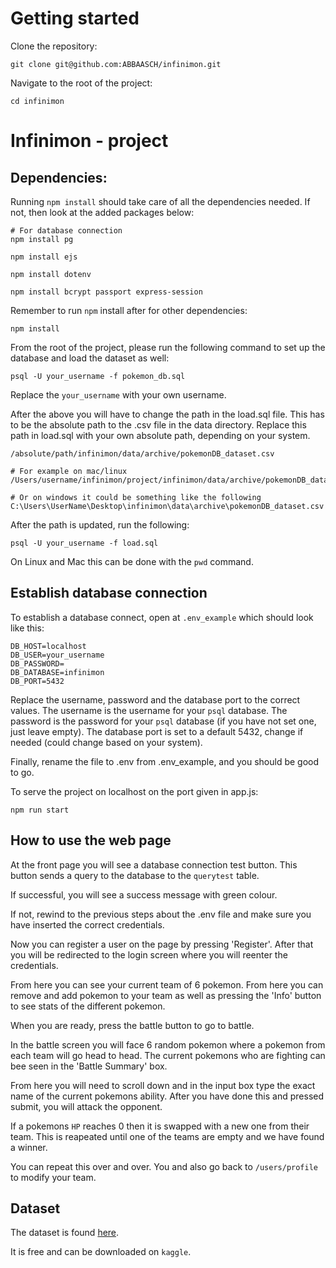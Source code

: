 # Getting started

Clone the repository:

```
git clone git@github.com:ABBAASCH/infinimon.git
```

Navigate to the root of the project:

```
cd infinimon
```

# Infinimon - project

## Dependencies:

Running `npm install` should take care of all the dependencies needed. If not, then look at the added packages below:
```
# For database connection
npm install pg

npm install ejs

npm install dotenv

npm install bcrypt passport express-session

```

Remember to run `npm` install after for other dependencies:

```
npm install
```

From the root of the project, please run the following command to set up the database and load the dataset as well:

```
psql -U your_username -f pokemon_db.sql
```

Replace the `your_username` with your own username.

After the above you will have to change the path in the load.sql file. This has to be the absolute path to the .csv file in the data directory. Replace this path in load.sql with your own absolute path, depending on your system.

```
/absolute/path/infinimon/data/archive/pokemonDB_dataset.csv

# For example on mac/linux
/Users/username/infinimon/project/infinimon/data/archive/pokemonDB_dataset.csv

# Or on windows it could be something like the following
C:\Users\UserName\Desktop\infinimon\data\archive\pokemonDB_dataset.csv
```
After the path is updated, run the following:

```
psql -U your_username -f load.sql
```

On Linux and Mac this can be done with the `pwd` command.

## Establish database connection

To establish a database connect, open at `.env_example` which should look like this:

```
DB_HOST=localhost
DB_USER=your_username
DB_PASSWORD=
DB_DATABASE=infinimon
DB_PORT=5432
```

Replace the username, password and the database port to the correct values.
The username is the username for your `psql` database.
The password is the password for your `psql` database (if you have not set one, just leave empty).
The database port is set to a default 5432, change if needed (could change based on your system).

Finally, rename the file to .env from .env_example, and you should be good to go.

To serve the project on localhost on the port given in app.js:
```
npm run start
```

## How to use the web page

At the front page you will see a database connection test button. This button sends a query to the database to the `querytest` table.

If successful, you will see a success message with green colour.

If not, rewind to the previous steps about the .env file and make sure you have inserted the correct credentials.

Now you can register a user on the page by pressing 'Register'. After that you will be redirected to the login screen where you will reenter the credentials.

From here you can see your current team of 6 pokemon. From here you can remove and add pokemon to your team as well as pressing the 'Info' button to see stats of the different pokemon.

When you are ready, press the battle button to go to battle.


In the battle screen you will face 6 random pokemon where a pokemon from each team will go head to head. The current pokemons who are fighting can bee seen in the 'Battle Summary' box.

From here you will need to scroll down and in the input box type the exact name of the current pokemons ability. After you have done this and pressed submit, you will attack the opponent.

If a pokemons `HP` reaches 0 then it is swapped with a new one from their team. This is reapeated until one of the teams are empty and we have found a winner.

You can repeat this over and over. You and also go back to `/users/profile` to modify your team.


## Dataset

The dataset is found [here](https://www.kaggle.com/datasets/divyanshusingh369/complete-pokemon-library-32k-images-and-csv).

It is free and can be downloaded on `kaggle`.
